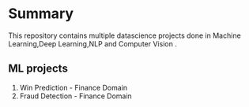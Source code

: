 # Summary
This repository contains multiple datascience projects done in  Machine Learning,Deep Learning,NLP and Computer Vision .

## ML projects
1) Win Prediction - Finance Domain
2) Fraud Detection - Finance Domain
